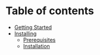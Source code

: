 # Table of contents

* [Getting Started](README.md)
* [Installing](installing/README.md)
  * [Prerequisites](installing/prerequisites.md)
  * [Installation](installing/installation.md)
